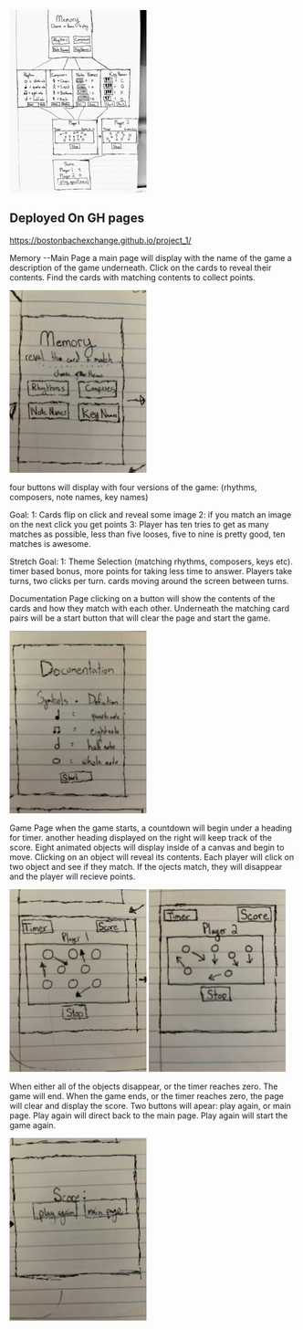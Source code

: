 ![](images/Overview.png)

## Deployed On GH pages
https://bostonbachexchange.github.io/project_1/

Memory
--Main Page
a main page will display with the name of the game
a description of the game underneath. Click on the cards to reveal their contents. Find the cards with matching contents to collect points.

![](images/mainPage.png)

four buttons will display with four versions of the game: (rhythms, composers, note names, key names)

Goal:
1: Cards flip on click and reveal some image
2: if you match an image on the next click you get points
3: Player has ten tries to get as many matches as possible, less than five looses, five to nine is pretty good, ten matches is awesome.

Stretch Goal:
1: Theme Selection (matching rhythms, composers, keys etc). timer based bonus, more points for taking less time to answer. Players take turns, two clicks per turn. cards moving around the screen between turns.

<!-- Goal Multiplayer Stretch
1: Collect as many points as quickly as possible
2: Player with the most points wins
3: Players will gain points by clicking on a matching pair of cards -->

Documentation Page
clicking on a button will show the contents of the cards and how they match with each other. Underneath the matching card pairs will be a start button that will clear the page and start the game. 

![](images/document_page.png)

Game Page
when the game starts, a countdown will begin under a heading for timer.
another heading displayed on the right will keep track of the score. 
Eight animated objects will display inside of a canvas and begin to move. Clicking on an object will reveal its contents. Each player will click on two object and see if they match. If the ojects match, they will disappear and the player will recieve points. 

![](images/player1Turn.png)
![](images/player2Turn.png)


When either all of the objects disappear, or the timer reaches zero. The game will end. When the game ends, or the timer reaches zero, the page will clear and display the score. Two buttons will apear: play again, or main page. Play again will direct back to the main page. Play again will start the game again. 

![](images/score.png)
